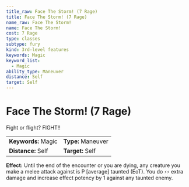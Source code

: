 ```yaml
---
title_raw: Face The Storm! (7 Rage)
title: Face The Storm! (7 Rage)
name_raw: Face The Storm!
name: Face The Storm!
cost: 7 Rage
type: classes
subtype: fury
kind: 3rd-level features
keywords: Magic
keyword_list:
  - Magic
ability_type: Maneuver
distance: Self
target: Self
---
```


# Face The Storm! (7 Rage)

Fight or flight? FIGHT!!

|                     |                    |
| :------------------ | :----------------- |
| **Keywords:** Magic | **Type:** Maneuver |
| **Distance:** Self  | **Target:** Self   |

**Effect:** Until the end of the encounter or you are dying, any creature you make a melee attack against is P \[average\] taunted (EoT). You do `⚡⚡` extra damage and increase effect potency by 1 against any taunted enemy.
